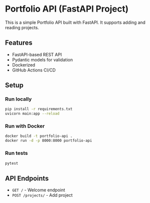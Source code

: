 # Portfolio API (FastAPI Project)

This is a simple Portfolio API built with FastAPI. It supports adding and reading projects.

## Features

- FastAPI-based REST API
- Pydantic models for validation
- Dockerized
- GitHub Actions CI/CD

## Setup

### Run locally

```bash
pip install -r requirements.txt
uvicorn main:app --reload
```

### Run with Docker

```bash
docker build -t portfolio-api .
docker run -d -p 8000:8000 portfolio-api
```

### Run tests

```bash
pytest
```

## API Endpoints

- `GET /` - Welcome endpoint
- `POST /projects/` - Add project
